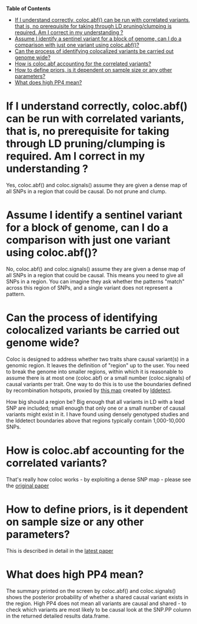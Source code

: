<!-- markdown-toc start - Don't edit this section. Run M-x markdown-toc-refresh-toc -->
**Table of Contents**

- [If I understand correctly, coloc.abf() can be run with correlated variants, that is, no prerequisite for taking through LD pruning/clumping is required. Am I correct in my understanding ?](#if-i-understand-correctly-colocabf-can-be-run-with-correlated-variants-that-is-no-prerequisite-for-taking-through-ld-pruningclumping-is-required-am-i-correct-in-my-understanding-)
- [Assume I identify a sentinel variant for a block of genome, can I do a comparison with just one variant using coloc.abf()?](#assume-i-identify-a-sentinel-variant-for-a-block-of-genome-can-i-do-a-comparison-with-just-one-variant-using-colocabf)
- [Can the process of identifying colocalized variants be carried out genome wide?](#can-the-process-of-identifying-colocalized-variants-be-carried-out-genome-wide)
- [How is coloc.abf accounting for the correlated variants?](#how-is-colocabf-accounting-for-the-correlated-variants)
- [How to define priors, is it dependent on sample size or any other parameters?](#how-to-define-priors-is-it-dependent-on-sample-size-or-any-other-parameters)
- [What does high PP4 mean?](#what-does-high-pp4-mean)

<!-- markdown-toc end -->

# If I understand correctly, coloc.abf() can be run with correlated variants, that is, no prerequisite for taking through LD pruning/clumping is required. Am I correct in my understanding ?

Yes, coloc.abf() and coloc.signals() assume they are given a dense map of all SNPs in a region that could be causal.   Do not prune and clump.

# Assume I identify a sentinel variant for a block of genome, can I do a comparison with just one variant using coloc.abf()?

No, coloc.abf() and coloc.signals() assume they are given a dense map of all SNPs in a region that could be causal. This means you need to give all SNPs in a region. You can imagine they ask whether the patterns "match" across this region of SNPs, and a single variant does not represent a pattern. 

# Can the process of identifying colocalized variants be carried out genome wide?

Coloc is designed to address whether two traits share causal variant(s) in a genomic region.  It leaves the definition of "region" up to the user.  You need to break the genome into smaller regions, within which it is reasonable to assume there is at most one (coloc.abf) or a small number (coloc.signals) of causal variants per trait.  One way to do this is to use the boundaries defined by recombination hotspots, proxied by [this map](https://bitbucket.org/nygcresearch/ldetect-data/src/master/) created by [lddetect](https://academic.oup.com/bioinformatics/article/32/2/283/1743626).

How big should a region be?  Big enough that all variants in LD with a lead SNP are included; small enough that only one or a small number of causal variants might exist in it.  I have found using densely genotyped studies and the lddetect boundaries above that regions typically contain 1,000-10,000 SNPs.

# How is coloc.abf accounting for the correlated variants?

That's really how coloc works - by exploiting a dense SNP map - please see the [original paper](https://journals.plos.org/plosgenetics/article?id=10.1371/journal.pgen.1004383)

# How to define priors, is it dependent on sample size or any other parameters?

This is described in detail in the [latest paper](https://journals.plos.org/plosgenetics/article?id=10.1371/journal.pgen.1008720)

# What does high PP4 mean?

The summary printed on the screen by coloc.abf() and coloc.signals() shows the posterior probability of whether a shared causal variant exists in the region. High PP4 does not mean all variants are causal and shared - to check which variants are most likely to be causal look at the SNP.PP column in the returned detailed results data.frame.
